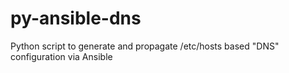 # py-ansible-dns
Python script to generate and propagate /etc/hosts based "DNS" configuration via Ansible
